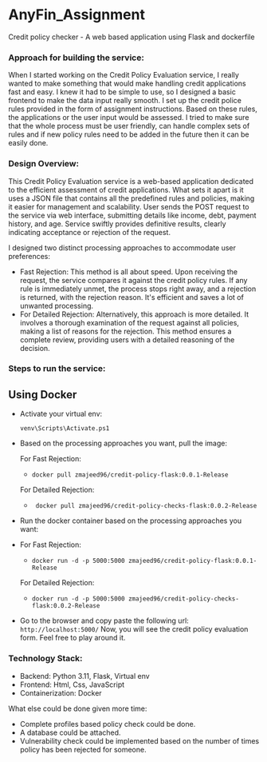 # AnyFin_Assignment
Credit policy checker - A web based application using Flask and dockerfile

### Approach for building the service:
When I started working on the Credit Policy Evaluation service, I really wanted to make something that would make handling credit applications fast and easy. I knew it had to be simple to use, so I designed a basic frontend to make the data input really smooth. I set up the credit police rules provided in the form of assignment instructions. Based on these rules, the applications or the user input would be assessed. I tried to make sure that the whole process must be user friendly, can handle complex sets of rules and if new policy rules need to be added in the future then it can be easily done.

### Design Overview:
This Credit Policy Evaluation service is a web-based application dedicated to the efficient assessment of credit applications. What sets it apart is it uses a JSON file that contains all the predefined rules and policies, making it easier for management and scalability.
User sends the POST request to the service via web interface, submitting details like income, debt, payment history, and age. Service swiftly provides definitive results, clearly indicating acceptance or rejection of the request.

I designed two distinct processing approaches to accommodate user preferences:
- Fast Rejection: This method is all about speed. Upon receiving the request, the service compares it against the credit policy rules. If any rule is immediately unmet, the process stops right away, and a rejection is returned, with the rejection reason. It's efficient and saves a lot of unwanted processing.
- For Detailed Rejection: Alternatively, this approach is more detailed. It involves a thorough examination of the request against all policies, making a list of reasons for the rejection. This method ensures a complete review, providing users with a detailed reasoning of the decision.

### Steps to run the service:
## Using Docker
- Activate your virtual env:

    ```venv\Scripts\Activate.ps1```
- Based on the processing approaches you want, pull the image:

  For Fast Rejection:
  - ```docker pull zmajeed96/credit-policy-flask:0.0.1-Release```
  
  For Detailed Rejection:
  - ``` docker pull zmajeed96/credit-policy-checks-flask:0.0.2-Release```
- Run the docker container based on the processing approaches you want:
- 
  For Fast Rejection:
  - ```docker run -d -p 5000:5000 zmajeed96/credit-policy-flask:0.0.1-Release ```
   
  For Detailed Rejection:
  - ```docker run -d -p 5000:5000 zmajeed96/credit-policy-checks-flask:0.0.2-Release```
- Go to the browser and copy paste the following url:
  ```http://localhost:5000/```
Now, you will see the credit policy evaluation form. Feel free to play around it.

### Technology Stack:
- Backend: Python 3.11, Flask, Virtual env
- Frontend: Html, Css, JavaScript 
- Containerization: Docker

What else could be done given more time:
- Complete profiles based policy check could be done. 
- A database could be attached.
- Vulnerability check could be implemented based on the number of times policy has been rejected for someone.

